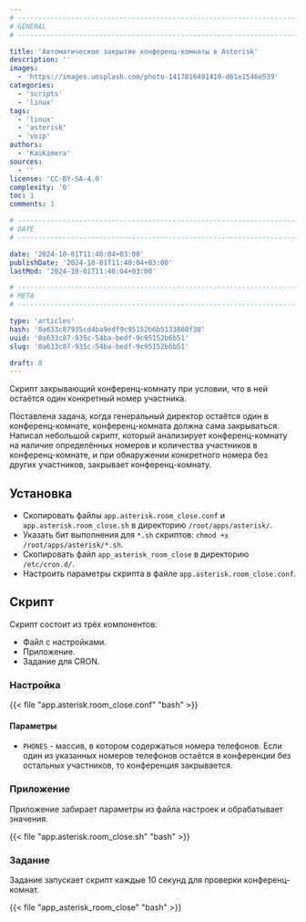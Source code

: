 ```yaml
---
# -------------------------------------------------------------------------------------------------------------------- #
# GENERAL
# -------------------------------------------------------------------------------------------------------------------- #

title: 'Автоматическое закрытие конференц-комнаты в Asterisk'
description: ''
images:
  - 'https://images.unsplash.com/photo-1417816491410-d61e1546e539'
categories:
  - 'scripts'
  - 'linux'
tags:
  - 'linux'
  - 'asterisk'
  - 'voip'
authors:
  - 'KaiKimera'
sources:
  - ''
license: 'CC-BY-SA-4.0'
complexity: '0'
toc: 1
comments: 1

# -------------------------------------------------------------------------------------------------------------------- #
# DATE
# -------------------------------------------------------------------------------------------------------------------- #

date: '2024-10-01T11:40:04+03:00'
publishDate: '2024-10-01T11:40:04+03:00'
lastMod: '2024-10-01T11:40:04+03:00'

# -------------------------------------------------------------------------------------------------------------------- #
# META
# -------------------------------------------------------------------------------------------------------------------- #

type: 'articles'
hash: '0a633c87935cd4ba9edf9c95152b6b5133860f38'
uuid: '0a633c87-935c-54ba-bedf-9c95152b6b51'
slug: '0a633c87-935c-54ba-bedf-9c95152b6b51'

draft: 0
---
```


Скрипт закрывающий конференц-комнату при условии, что в ней остаётся один конкретный номер участника.

<!--more-->

Поставлена задача, когда генеральный директор остаётся один в конференц-комнате, конференц-комната должна сама закрываться. Написал небольшой скрипт, который анализирует конференц-комнату на наличие определённых номеров и количества участников в конференц-комнате, и при обнаружении конкретного номера без других участников, закрывает конференц-комнату.

## Установка

- Скопировать файлы `app.asterisk.room_close.conf` и `app.asterisk.room_close.sh` в директорию `/root/apps/asterisk/`.
- Указать бит выполнения для `*.sh` скриптов: `chmod +x /root/apps/asterisk/*.sh`.
- Скопировать файл `app_asterisk_room_close` в директорию `/etc/cron.d/`.
- Настроить параметры скрипта в файле `app.asterisk.room_close.conf`.

## Скрипт

Скрипт состоит из трёх компонентов:

- Файл с настройками.
- Приложение.
- Задание для CRON.

### Настройка

{{< file "app.asterisk.room_close.conf" "bash" >}}

#### Параметры

- `PHONES` - массив, в котором содержаться номера телефонов. Если один из указанных номеров телефонов остаётся в конференции без остальных участников, то конференция закрывается.

### Приложение

Приложение забирает параметры из файла настроек и обрабатывает значения.

{{< file "app.asterisk.room_close.sh" "bash" >}}

### Задание

Задание запускает скрипт каждые 10 секунд для проверки конференц-комнат.

{{< file "app_asterisk_room_close" "bash" >}}

